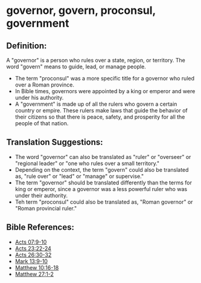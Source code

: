 # governor, govern, proconsul, government #

## Definition: ##

A "governor" is a person who rules over a state, region, or territory. The word "govern" means to guide, lead, or manage people.

* The term "proconsul" was a more specific title for a governor who ruled over a Roman province.
* In Bible times, governors were appointed by a king or emperor and were under his authority.
* A "government" is made up of all the rulers who govern a certain country or empire. These rulers make laws that guide the behavior of their citizens so that there is peace, safety, and prosperity for all the people of that nation.

## Translation Suggestions: ##

* The word "governor" can also be translated as "ruler" or "overseer" or "regional leader" or "one who rules over a small territory."
* Depending on the context, the term "govern" could also be translated as, "rule over" or "lead" or "manage" or supervise."
* The term "governor" should be translated differently than the terms for king or emperor, since a governor was a less powerful ruler who was under their authority.
* Teh term "proconsul" could also be translated as, "Roman governor" or "Roman provincial ruler."



## Bible References: ##

* [Acts 07:9-10](en/tn/act/help/07/09)
* [Acts 23:22-24](en/tn/act/help/23/22)
* [Acts 26:30-32](en/tn/act/help/26/30)
* [Mark 13:9-10](en/tn/mrk/help/13/09)
* [Matthew 10:16-18](en/tn/mat/help/10/16)
* [Matthew 27:1-2](en/tn/mat/help/27/01)